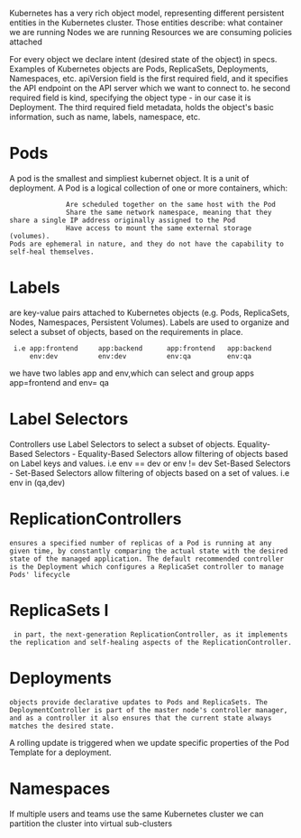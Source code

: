 Kubernetes has a very rich object model, representing different persistent entities in the Kubernetes cluster. Those entities describe:
  what container we are running
   Nodes we are running 
   Resources we are consuming
   policies attached 


  For every object we declare intent (desired state of the object) in specs. Examples of Kubernetes objects are Pods, ReplicaSets, Deployments, Namespaces, etc.   apiVersion field is the first required field, and it specifies the API endpoint on the API server which we want to connect to. he second required field is kind, specifying the object type - in our case it is Deployment. The third required field metadata, holds the object's basic information, such as name, labels, namespace, etc. 

# Pods
  A pod is the smallest and simpliest kubernet  object. It is a unit of deployment.
  A Pod is a logical collection of one or more containers, which:

                  Are scheduled together on the same host with the Pod
                  Share the same network namespace, meaning that they share a single IP address originally assigned to the Pod
                  Have access to mount the same external storage (volumes).
    Pods are ephemeral in nature, and they do not have the capability to self-heal themselves.

 # Labels
  are key-value pairs attached to Kubernetes objects (e.g. Pods, ReplicaSets, Nodes, Namespaces, Persistent Volumes). Labels are used to organize and select a subset of objects, based on the requirements in place. 

     i.e app:frontend     app:backend      app:frontend   app:backend
         env:dev          env:dev          env:qa         env:qa

 we have two lables app and env,which can select and group apps app=frontend and env= qa

 # Label Selectors
Controllers use Label Selectors to select a subset of objects. 
        Equality-Based Selectors - Equality-Based Selectors allow filtering of objects based on Label keys and values. i.e env == dev or env != dev 
        Set-Based Selectors - Set-Based Selectors allow filtering of objects based on a set of values. i.e env in (qa,dev)

 # ReplicationControllers
    ensures a specified number of replicas of a Pod is running at any given time, by constantly comparing the actual state with the desired state of the managed application. The default recommended controller is the Deployment which configures a ReplicaSet controller to manage Pods' lifecycle

 # ReplicaSets I
     in part, the next-generation ReplicationController, as it implements the replication and self-healing aspects of the ReplicationController. 

 # Deployments 
    objects provide declarative updates to Pods and ReplicaSets. The DeploymentController is part of the master node's controller manager, and as a controller it also ensures that the current state always matches the desired state.

  A rolling update is triggered when we update specific properties of the Pod Template for a deployment.
  # Namespaces
  If multiple users and teams use the same Kubernetes cluster we can partition the cluster into virtual sub-clusters                